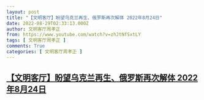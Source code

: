 ```yaml
---
layout: post
title: "【文明客厅】盼望乌克兰再生、俄罗斯再次解体 2022年8月24日"
date: 2022-08-29T02:33:13.000Z
author: 文明客厅周孝正
from: https://www.youtube.com/watch?v=zhJtNfSxtLY
tags: [ 文明客厅周孝正 ]
comments: True
categories: [ 文明客厅周孝正 ]
---
```

<!--1661740393000-->
[【文明客厅】盼望乌克兰再生、俄罗斯再次解体 2022年8月24日](https://www.youtube.com/watch?v=zhJtNfSxtLY)
------

<div>

</div>

